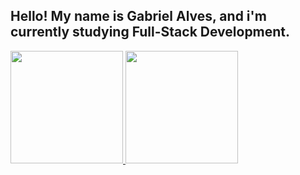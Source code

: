 
## Hello! My name is Gabriel Alves, and i'm currently studying Full-Stack Development.
<html>
  <head>
  <link rel="stylesheet" href="https://cdn.jsdelivr.net/gh/devicons/devicon@v2.14.0/devicon.min.css">
  </head>
  <body>  
    <div>
      <a href="https://github.com/4lvesgabriel">
      <img height="180em" src="https://github-readme-stats.vercel.app/api?username=4lvesgabriel&show_icons=true&theme=blue-green&include_all_commits=true&count_private=true"/>
      <img height="180em" src="https://github-readme-stats.vercel.app/api/top-langs/?username=4lvesgabriel&layout=compact&langs_count=16&theme=blue-green"/>
      </a>
    </div>
    <div style="display: inline_block"><br>
<i class="devicon-html5-plain"></i>
    </div>
  </body>
<html>
